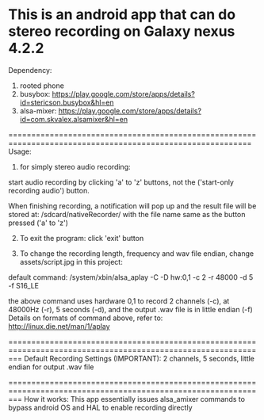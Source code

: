 This is an android app that can do stereo recording on Galaxy nexus 4.2.2
===========================================================================================================

Dependency:
1. rooted phone
2. busybox: https://play.google.com/store/apps/details?id=stericson.busybox&hl=en
3. alsa-mixer: https://play.google.com/store/apps/details?id=com.skvalex.alsamixer&hl=en

===========================================================================================================
Usage:

1. for simply stereo audio recording:

start audio recording by clicking 'a' to 'z' buttons, not the ('start-only recording audio') button. 

When finishing recording, a notification will pop up and the result file will be stored at: /sdcard/nativeRecorder/
with the file name same as the button pressed ('a' to 'z')

2. To exit the program:
   click 'exit' button

3. To change the recording length, frequency and wav file endian, change assets/script.jpg in this project:

default command:
/system/xbin/alsa_aplay -C -D hw:0,1 -c 2 -r 48000 -d 5 -f S16_LE

the above command uses hardware 0,1 to record 2 channels (-c), at 48000Hz (-r), 5 seconds (-d), and the output .wav file is in little endian (-f)
Details on formats of command above, refer to:
http://linux.die.net/man/1/aplay

===============================================================================================================
Default Recording Settings (IMPORTANT):
2 channels, 5 seconds, little endian for output .wav file

===============================================================================================================
How it works:
This app essentially issues alsa_amixer commands to bypass android OS and HAL to enable recording directly
